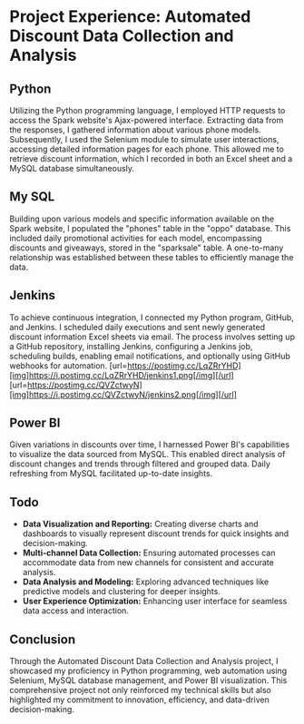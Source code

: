 # Project Experience: Automated Discount Data Collection and Analysis

## Python
Utilizing the Python programming language, I employed HTTP requests to access the Spark website's Ajax-powered interface. Extracting data from the responses, I gathered information about various phone models. Subsequently, I used the Selenium module to simulate user interactions, accessing detailed information pages for each phone. This allowed me to retrieve discount information, which I recorded in both an Excel sheet and a MySQL database simultaneously.

## My SQL
Building upon various models and specific information available on the Spark website, I populated the "phones" table in the "oppo" database. This included daily promotional activities for each model, encompassing discounts and giveaways, stored in the "sparksale" table. A one-to-many relationship was established between these tables to efficiently manage the data.

## Jenkins
To achieve continuous integration, I connected my Python program, GitHub, and Jenkins. I scheduled daily executions and sent newly generated discount information Excel sheets via email. The process involves setting up a GitHub repository, installing Jenkins, configuring a Jenkins job, scheduling builds, enabling email notifications, and optionally using GitHub webhooks for automation.
[url=https://postimg.cc/LqZRrYHD][img]https://i.postimg.cc/LqZRrYHD/jenkins1.png[/img][/url]
[url=https://postimg.cc/QVZctwyN][img]https://i.postimg.cc/QVZctwyN/jenkins2.png[/img][/url]

## Power BI
Given variations in discounts over time, I harnessed Power BI's capabilities to visualize the data sourced from MySQL. This enabled direct analysis of discount changes and trends through filtered and grouped data. Daily refreshing from MySQL facilitated up-to-date insights.

## Todo
- **Data Visualization and Reporting:** Creating diverse charts and dashboards to visually represent discount trends for quick insights and decision-making.
- **Multi-channel Data Collection:** Ensuring automated processes can accommodate data from new channels for consistent and accurate analysis.
- **Data Analysis and Modeling:** Exploring advanced techniques like predictive models and clustering for deeper insights.
- **User Experience Optimization:** Enhancing user interface for seamless data access and interaction.

## Conclusion
Through the Automated Discount Data Collection and Analysis project, I showcased my proficiency in Python programming, web automation using Selenium, MySQL database management, and Power BI visualization. This comprehensive project not only reinforced my technical skills but also highlighted my commitment to innovation, efficiency, and data-driven decision-making.
